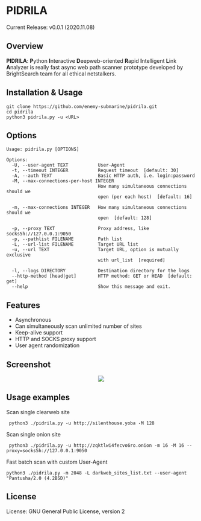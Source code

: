 PIDRILA
=========

Current Release: v0.0.1 (2020.11.08)

Overview
--------
**PIDRILA**: **P**ython **I**nteractive **D**eepweb-oriented **R**apid **I**ntelligent **L**ink **A**nalyzer is really fast async web path scanner prototype 
developed by BrightSearch team for all ethical netstalkers.

Installation & Usage
------------

```
git clone https://github.com/enemy-submarine/pidrila.git
cd pidrila
python3 pidrila.py -u <URL>
```

Options
-------

```
Usage: pidrila.py [OPTIONS]

Options:
  -U, --user-agent TEXT           User-Agent
  -t, --timeout INTEGER           Request timeout  [default: 30]
  -A, --auth TEXT                 Basic HTTP auth, i.e. login:password
  -M, --max-connections-per-host INTEGER
                                  How many simultaneous connections should we
                                  open (per each host)  [default: 16]

  -m, --max-connections INTEGER   How many simultaneous connections should we
                                  open  [default: 128]

  -p, --proxy TEXT                Proxy address, like socks5h://127.0.0.1:9050
  -p, --pathlist FILENAME         Path list
  -L, --url-list FILENAME         Target URL list
  -u, --url TEXT                  Target URL, option is mutually exclusive
                                  with url_list  [required]

  -l, --logs DIRECTORY            Destination directory for the logs
  --http-method [head|get]        HTTP method: GET or HEAD  [default: get]
  --help                          Show this message and exit.
```

Features
--------
- Asynchronous
- Can simultaneously scan unlimited number of sites
- Keep-alive support
- HTTP and SOCKS proxy support
- User agent randomization

Screenshot
--------
<p align="center">
        <img align="center" src="https://github.com/enemy-submarine/pidrila/raw/master/Pidrila.png">
</p>

Usage examples
--------
Scan single clearweb site
```
 python3 ./pidrila.py -u http://silenthouse.yoba -M 128
```

Scan single onion site
```
 python3 ./pidrila.py -u http://zqktlwi4fecvo6ro.onion -m 16 -M 16 --proxy=socks5h://127.0.0.1:9050
```

Fast batch scan with custom User-Agent
```
python3 ./pidrila.py -m 2048 -L darkweb_sites_list.txt --user-agent "Pantusha/2.0 (4.2BSD)"
```

License
-------
License: GNU General Public License, version 2